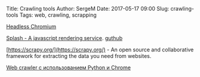 Title: Crawling tools
Author: SergeM
Date: 2017-05-17 09:00
Slug: crawling-tools
Tags: web, crawling, scrapping


[Headless Chromium](https://chromium.googlesource.com/chromium/src/+/lkgr/headless/README.md)

[Splash - A javascript rendering service](http://splash.readthedocs.io/en/stable/).
[guthub](https://github.com/scrapinghub/splash)

[https://scrapy.org/](https://scrapy.org/) - 
An open source and collaborative framework for extracting the data you need from websites. 

[Web crawler с использованием Python и Chrome](https://habrahabr.ru/post/328800/)


